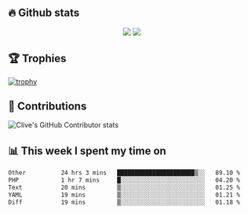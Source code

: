 ## &#128293; Github stats

<!-- GitHub Readme Streak Stats - https://github.com/DenverCoder1/github-readme-streak-stats -->
<p align="center">

<picture>
  <source 
    srcset="https://github-readme-stats.vercel.app/api?username=clivewalkden&count_private=true&show_icons=true&theme=darcula"
    media="(prefers-color-scheme: dark)"
  />
  <source
    srcset="https://github-readme-stats.vercel.app/api?username=clivewalkden&count_private=true&show_icons=true&theme=calm"
    media="(prefers-color-scheme: light), (prefers-color-scheme: no-preference)"
  />
  <img src="https://github-readme-stats.vercel.app/api?username=clivewalkden&count_private=true&show_icons=true&theme=darcula" />
</picture>

<a href="https://git.io/streak-stats" target="_blank">
  <img src="http://github-readme-streak-stats.herokuapp.com?user=clivewalkden&theme=darcula&date_format=j%20M%5B%20Y%5D" />
</a>

</p>

## &#127942; Trophies
[![trophy](https://github-profile-trophy.vercel.app/?username=clivewalkden&theme=onedark)](https://github.com/clivewalkden/github-profile-trophy)

## &#129309; Contributions
![Clive's GitHub Contributor stats](https://github-contributor-stats.vercel.app/api?username=clivewalkden)

## &#128202; This week I spent my time on
<!--START_SECTION:waka-->

```txt
Other          24 hrs 3 mins   ██████████████████████▒░░   89.10 %
PHP            1 hr 7 mins     █░░░░░░░░░░░░░░░░░░░░░░░░   04.20 %
Text           20 mins         ▒░░░░░░░░░░░░░░░░░░░░░░░░   01.25 %
YAML           19 mins         ▒░░░░░░░░░░░░░░░░░░░░░░░░   01.21 %
Diff           19 mins         ▒░░░░░░░░░░░░░░░░░░░░░░░░   01.18 %
```

<!--END_SECTION:waka-->
